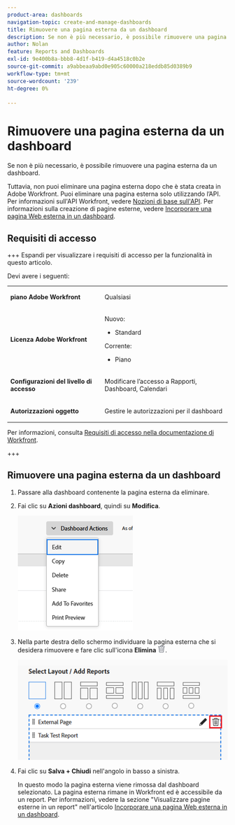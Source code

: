 ```yaml
---
product-area: dashboards
navigation-topic: create-and-manage-dashboards
title: Rimuovere una pagina esterna da un dashboard
description: Se non è più necessario, è possibile rimuovere una pagina esterna da un dashboard.
author: Nolan
feature: Reports and Dashboards
exl-id: 9e400b8a-bbb8-4d1f-b419-d4a4518c0b2e
source-git-commit: a9abbeaa9abd0e905c60000a218eddb85d0389b9
workflow-type: tm+mt
source-wordcount: '239'
ht-degree: 0%

---
```


# Rimuovere una pagina esterna da un dashboard

<!-- Audited: 1/2025 -->

Se non è più necessario, è possibile rimuovere una pagina esterna da un dashboard.

Tuttavia, non puoi eliminare una pagina esterna dopo che è stata creata in Adobe Workfront. Puoi eliminare una pagina esterna solo utilizzando l’API. Per informazioni sull&#39;API Workfront, vedere [Nozioni di base sull&#39;API](../../../wf-api/general/api-basics.md). Per informazioni sulla creazione di pagine esterne, vedere [Incorporare una pagina Web esterna in un dashboard](../../../reports-and-dashboards/dashboards/creating-and-managing-dashboards/embed-external-web-page-dashboard.md).

## Requisiti di accesso

+++ Espandi per visualizzare i requisiti di accesso per la funzionalità in questo articolo.

Devi avere i seguenti:

<table style="table-layout:auto"> 
 <col> 
 <col> 
 <tbody> 
  <tr> 
   <td role="rowheader"><strong>piano Adobe Workfront</strong></td> 
   <td> <p>Qualsiasi</p> </td> 
  </tr> 
  <tr> 
   <td role="rowheader"><strong>Licenza Adobe Workfront</strong></td> 
   <td> 
      <p>Nuovo:</p>
         <ul>
         <li><p>Standard</p></li>
         </ul>
      <p>Corrente:</p>
         <ul>
         <li><p>Piano</p></li>
         </ul>
   </td> 
  </tr> 
  <tr> 
   <td role="rowheader"><strong>Configurazioni del livello di accesso</strong></td> 
   <td> <p>Modificare l’accesso a Rapporti, Dashboard, Calendari</p> </td> 
  </tr> 
  <tr> 
   <td role="rowheader"><strong>Autorizzazioni oggetto</strong></td> 
   <td> <p>Gestire le autorizzazioni per il dashboard</p> </td> 
  </tr> 
 </tbody> 
</table>

Per informazioni, consulta [Requisiti di accesso nella documentazione di Workfront](/help/quicksilver/administration-and-setup/add-users/access-levels-and-object-permissions/access-level-requirements-in-documentation.md).

+++

## Rimuovere una pagina esterna da un dashboard

1. Passare alla dashboard contenente la pagina esterna da eliminare.

1. Fai clic su **Azioni dashboard**, quindi su **Modifica**.

   ![](assets/unshimmed-edit-dashboard.png)

1. Nella parte destra dello schermo individuare la pagina esterna che si desidera rimuovere e fare clic sull&#39;icona **Elimina** ![](assets/delete.png).

   ![](assets/delete-external-page-icon-inside-dashboard-nwe-350x284.png)

1. Fai clic su **Salva + Chiudi** nell&#39;angolo in basso a sinistra.

   In questo modo la pagina esterna viene rimossa dal dashboard selezionato. La pagina esterna rimane in Workfront ed è accessibile da un report. Per informazioni, vedere la sezione &quot;Visualizzare pagine esterne in un report&quot; nell&#39;articolo [Incorporare una pagina Web esterna in un dashboard](../../../reports-and-dashboards/dashboards/creating-and-managing-dashboards/embed-external-web-page-dashboard.md).
